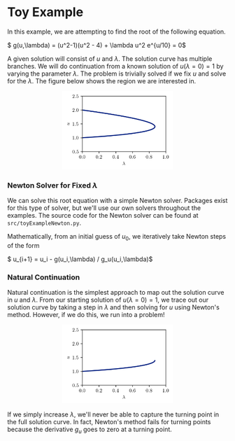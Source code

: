 # Toy Example
In this example, we are attempting to find the root of the following equation. 

$ g(u,\lambda) = (u^2-1)(u^2 - 4) + \lambda u^2 e^{u/10} = 0$

A given solution will consist of $u$ and $\lambda$. The solution curve has multiple branches. We will do continuation from a known solution of $u(\lambda = 0) = 1$ by varying the parameter $\lambda$. The problem is trivially solved if we fix $u$ and solve for the $\lambda$. The figure below shows the region we are interested in.

<p align="center" width="100%">
    <img src="./src/figures/toyExampleFull.png" alt="Toy Example - Full Solution" width="50%"/>
</p>

### Newton Solver for Fixed $\lambda$
We can solve this root equation with a simple Newton solver. Packages exist for this type of solver, but we'll use our own solvers throughout the examples. The source code for the Newton solver can be found at `src/toyExampleNewton.py`.

Mathematically, from an initial guess of $u_0$, we iteratively take Newton steps of the form

$ u_{i+1} = u_i - g(u_i,\lambda) /  g_u(u_i,\lambda)$

### Natural Continuation
Natural continuation is the simplest approach to map out the solution curve in $u$ and $\lambda$. From our starting solution of $u(\lambda = 0) = 1$, we trace out our solution curve by taking a step in $\lambda$ and then solving for $u$ using Newton's method. However, if we do this, we run into a problem!

<p align="center" width="100%">
    <img src="./src/figures/toyExampleNewton.png" alt="Toy Example - Newton" width="50%"/>
</p>

If we simply increase $\lambda$, we'll never be able to capture the turning point in the full solution curve. In fact, Newton's method fails for turning points because the derivative $g_u$ goes to zero at a turning point.